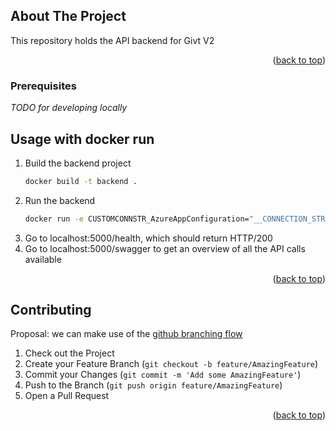 <div id="top"></div>

<!-- ABOUT THE PROJECT -->
## About The Project
This repository holds the API backend for Givt V2

<p align="right">(<a href="#top">back to top</a>)</p>


<!-- GETTING STARTED -->
### Prerequisites

_TODO for developing locally_

<!-- USAGE EXAMPLES -->
## Usage with docker run

1. Build the backend project
   ```sh
   docker build -t backend .
   ```
2. Run the backend
   ```sh
   docker run -e CUSTOMCONNSTR_AzureAppConfiguration="__CONNECTION_STRING__" -p 5000:5000 backend
   ```
3. Go to localhost:5000/health, which should return HTTP/200
4. Go to localhost:5000/swagger to get an overview of all the API calls available

<p align="right">(<a href="#top">back to top</a>)</p>

<!-- CONTRIBUTING -->
## Contributing

Proposal: we can make use of the [github branching flow](https://www.flagship.io/git-branching-strategies/#github-flow)

1. Check out the Project
2. Create your Feature Branch (`git checkout -b feature/AmazingFeature`)
3. Commit your Changes (`git commit -m 'Add some AmazingFeature'`)
4. Push to the Branch (`git push origin feature/AmazingFeature`)
5. Open a Pull Request

<p align="right">(<a href="#top">back to top</a>)</p>

